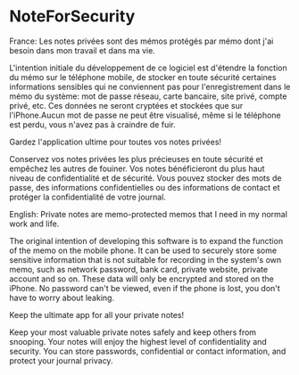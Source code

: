 # NoteForSecurity

France:
Les notes privées sont des mémos protégés par mémo dont j'ai besoin dans mon travail et dans ma vie.

L'intention initiale du développement de ce logiciel est d'étendre la fonction du mémo sur le téléphone mobile, de stocker en toute sécurité certaines informations sensibles qui ne conviennent pas pour l'enregistrement dans le mémo du système: mot de passe réseau, carte bancaire, site privé, compte privé, etc. Ces données ne seront cryptées et stockées que sur l'iPhone.Aucun mot de passe ne peut être visualisé, même si le téléphone est perdu, vous n'avez pas à craindre de fuir.

Gardez l'application ultime pour toutes vos notes privées!

Conservez vos notes privées les plus précieuses en toute sécurité et empêchez les autres de fouiner. Vos notes bénéficieront du plus haut niveau de confidentialité et de sécurité. Vous pouvez stocker des mots de passe, des informations confidentielles ou des informations de contact et protéger la confidentialité de votre journal.



English:
Private notes are memo-protected memos that I need in my normal work and life.

The original intention of developing this software is to expand the function of the memo on the mobile phone. It can be used to securely store some sensitive information that is not suitable for recording in the system's own memo, such as network password, bank card, private website, private account and so on. These data will only be encrypted and stored on the iPhone. No password can't be viewed, even if the phone is lost, you don't have to worry about leaking.

Keep the ultimate app for all your private notes!

Keep your most valuable private notes safely and keep others from snooping. Your notes will enjoy the highest level of confidentiality and security. You can store passwords, confidential or contact information, and protect your journal privacy.
